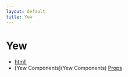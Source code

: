 ```yaml
---
layout: default
title: Yew
---
```


# Yew

- [html!](html!)
- [Yew Components](Yew Components)
[ Props]( Props) 
